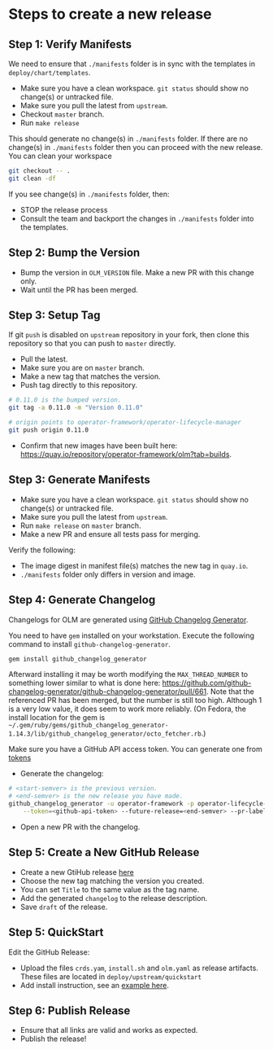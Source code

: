 # Steps to create a new release

## Step 1: Verify Manifests
We need to ensure that `./manifests` folder is in sync with the templates in `deploy/chart/templates`.
* Make sure you have a clean workspace. `git status` should show no change(s) or untracked file.
* Make sure you pull the latest from `upstream`.
* Checkout `master` branch.
* Run `make release`

This should generate no change(s) in `./manifests` folder. If there are no change(s) in `./manifests` folder then you can proceed with the new release. 
You can clean your workspace 
```bash
git checkout -- .
git clean -df
```

If you see change(s) in `./manifests` folder, then:
* STOP the release process
* Consult the team and backport the changes in `./manifests` folder into the templates.


## Step 2: Bump the Version
* Bump the version in `OLM_VERSION` file. Make a new PR with this change only.
* Wait until the PR has been merged.


## Step 3: Setup Tag
If git `push` is disabled on `upstream` repository in your fork, then clone this repository so that you can push to `master` directly.

* Pull the latest.
* Make sure you are on `master` branch.
* Make a new tag that matches the version. 
* Push tag directly to this repository.

```bash
# 0.11.0 is the bumped version.
git tag -a 0.11.0 -m "Version 0.11.0"

# origin points to operator-framework/operator-lifecycle-manager
git push origin 0.11.0
```

* Confirm that new images have been built here: <https://quay.io/repository/operator-framework/olm?tab=builds>.


## Step 3: Generate Manifests
* Make sure you have a clean workspace. `git status` should show no change(s) or untracked file.
* Make sure you pull the latest from `upstream`.
* Run `make release` on `master` branch.
* Make a new PR and ensure all tests pass for merging.

Verify the following:
* The image digest in manifest file(s) matches the new tag in `quay.io`.
* `./manifests` folder only differs in version and image.

## Step 4: Generate Changelog
Changelogs for OLM are generated using [GitHub Changelog Generator](https://github.com/github-changelog-generator/github-changelog-generator).

You need to have `gem` installed on your workstation. Execute the following command to install `github-changelog-generator`.
```bash
gem install github_changelog_generator
``` 

Afterward installing it may be worth modifying the `MAX_THREAD_NUMBER` to something lower similar to what is done here: <https://github.com/github-changelog-generator/github-changelog-generator/pull/661>. Note that the referenced PR has been merged, but the number is still too high. Although 1 is a very low value, it does seem to work more reliably. (On Fedora, the install location for the gem is `~/.gem/ruby/gems/github_changelog_generator-1.14.3/lib/github_changelog_generator/octo_fetcher.rb`.)

Make sure you have a GitHub API access token. You can generate one from [tokens](https://github.com/settings/tokens) 

* Generate the changelog:
```bash
# <start-semver> is the previous version.
# <end-semver> is the new release you have made.
github_changelog_generator -u operator-framework -p operator-lifecycle-manager --since-tag=<start-semver> \
    --token=<github-api-token> --future-release=<end-semver> --pr-label="**Other changes:**"
```
* Open a new PR with the changelog.

## Step 5: Create a New GitHub Release
* Create a new GtiHub release [here](https://github.com/operator-framework/operator-lifecycle-manager/releases/new)
* Choose the new tag matching the version you created.
* You can set `Title` to the same value as the tag name.
* Add the generated `changelog` to the release description.
* Save `draft` of the release.


## Step 5: QuickStart
Edit the GitHub Release:
* Upload the files `crds.yam`, `install.sh` and `olm.yaml` as release artifacts. These files are located in `deploy/upstream/quickstart`
* Add install instruction, see an [example here](https://github.com/operator-framework/operator-lifecycle-manager/releases/tag/0.10.0#Install).


## Step 6: Publish Release
* Ensure that all links are valid and works as expected.
* Publish the release!
